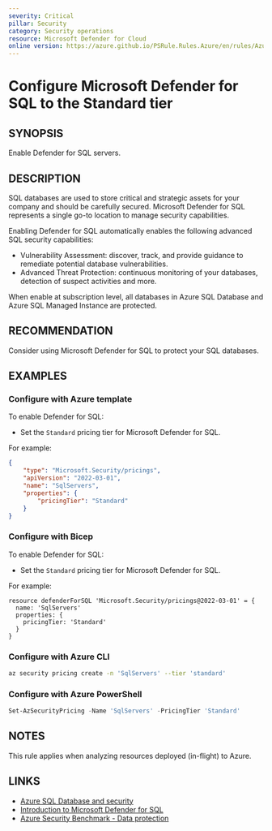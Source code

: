 ```yaml
---
severity: Critical
pillar: Security
category: Security operations
resource: Microsoft Defender for Cloud
online version: https://azure.github.io/PSRule.Rules.Azure/en/rules/Azure.Defender.SQL/
---
```


# Configure Microsoft Defender for SQL to the Standard tier

## SYNOPSIS

Enable Defender for SQL servers.

## DESCRIPTION

SQL databases are used to store critical and strategic assets for your company and should be carefully secured.
Microsoft Defender for SQL represents a single go-to location to manage security capabilities.

Enabling Defender for SQL automatically enables the following advanced SQL security capabilities:

- Vulnerability Assessment: discover, track, and provide guidance to remediate potential database vulnerabilities.
- Advanced Threat Protection: continuous monitoring of your databases, detection of suspect activities and more.

When enable at subscription level, all databases in Azure SQL Database and Azure SQL Managed Instance are protected.

## RECOMMENDATION

Consider using Microsoft Defender for SQL to protect your SQL databases.

## EXAMPLES

### Configure with Azure template

To enable Defender for SQL:

- Set the `Standard` pricing tier for Microsoft Defender for SQL.

For example:

```json
{
    "type": "Microsoft.Security/pricings",
    "apiVersion": "2022-03-01",
    "name": "SqlServers",
    "properties": {
        "pricingTier": "Standard"
    }
}
```

### Configure with Bicep

To enable Defender for SQL:

- Set the `Standard` pricing tier for Microsoft Defender for SQL.

For example:

```bicep
resource defenderForSQL 'Microsoft.Security/pricings@2022-03-01' = {
  name: 'SqlServers'
  properties: {
    pricingTier: 'Standard'
  }
}
```

### Configure with Azure CLI

```bash
az security pricing create -n 'SqlServers' --tier 'standard'
```

### Configure with Azure PowerShell

```powershell
Set-AzSecurityPricing -Name 'SqlServers' -PricingTier 'Standard'
```

## NOTES

This rule applies when analyzing resources deployed (in-flight) to Azure.

## LINKS

- [Azure SQL Database and security](https://learn.microsoft.com/azure/architecture/framework/services/data/azure-sql-database-well-architected-framework#azure-sql-database-and-security)
- [Introduction to Microsoft Defender for SQL](https://docs.microsoft.com/azure/azure-sql/database/azure-defender-for-sql)
- [Azure Security Benchmark - Data protection](https://docs.microsoft.com/security/benchmark/azure/security-controls-v2-data-protection)
